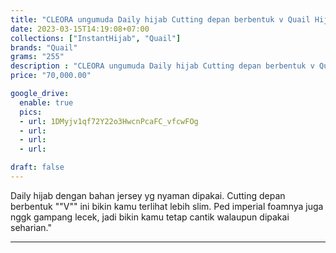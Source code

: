 ```yaml
---
title: "CLEORA ungumuda Daily hijab Cutting depan berbentuk v Quail Hijab bahan jersey"
date: 2023-03-15T14:19:08+07:00
collections: ["InstantHijab", "Quail"]
brands: "Quail"
grams: "255"
description : "CLEORA ungumuda Daily hijab Cutting depan berbentuk v Quail Hijab bahan jersey"
price: "70,000.00"

google_drive:
  enable: true
  pics:
  - url: 1DMyjv1qf72Y22o3HwcnPcaFC_vfcwFOg
  - url: 
  - url: 
  - url: 

draft: false
---
```


Daily hijab dengan bahan jersey yg nyaman dipakai. Cutting depan berbentuk ""V"" ini bikin kamu terlihat lebih slim. Ped imperial foamnya juga nggk gampang lecek, jadi bikin kamu tetap cantik walaupun dipakai seharian."

-------    
 
